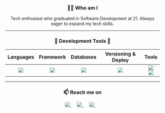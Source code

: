 <h3 align="center">👨‍💻 Who am I</h3>
<p align="center">
  <bold>Tech enthusiast who graduated in Software Development at 21. Always eager to expand my tech skills.</bold>
</p>

<hr />

<!-- <div align="center">
    <h3 align="center">🔭 Development Tools 💬 </h3>
    
|   Languages  |    Frontend    |    Backend    |  Versioning & Deploy  |    Tools    |
|    :---:     |     :---:      |     :---:     |        :---:          |    :---:    |
| <img src="https://skillicons.dev/icons?i=js" /><img src="https://skillicons.dev/icons?i=cs" /><img src="https://skillicons.dev/icons?i=php" /> | <img src="https://skillicons.dev/icons?i=html,css,bootstrap" /><img align="center" src="https://skillicons.dev/icons?i=laravel,react,tailwind" /> | <img src="https://skillicons.dev/icons?i=mysql,mongodb" />| <img src="https://skillicons.dev/icons?i=git" /><img src="https://skillicons.dev/icons?i=docker" /> | <img src="https://skillicons.dev/icons?i=vscode,visualstudio" /><img align="center" src="https://skillicons.dev/icons?i=bash,figma" /> |

</div> -->

<div align="center">
    <h3 align="center">🔭 Development Tools 💬 </h3>
    
|   Languages  |    Framework   |  Databases   |  Versioning & Deploy  |    Tools    |
|    :---:     |     :---:      |    :---:     |        :---:          |    :---:    |
| <img src="https://skillicons.dev/icons?i=js,php,cs" /> | <img src="https://skillicons.dev/icons?i=react,laravel" />  | <img src="https://skillicons.dev/icons?i=mysql,mongodb" /> | <img src="https://skillicons.dev/icons?i=git,docker" /> | <img src="https://skillicons.dev/icons?i=vscode,visualstudio,linux" /><br/><img align="center" src="https://skillicons.dev/icons?i=bootstrap,tailwind,vite" /> |

</div>



<hr />

<!-- CONTACT -->
<h3  align="center">📫 Reach me on</h3>
<p align="center">
  <!--Linkedin-->
  <a target="_blank" href="https://www.linkedin.com/in/kaio-eduardo-2289b8210/">
    <img src="https://img.shields.io/badge/linkedin-%230077B5.svg?&style=for-the-badge&logo=linkedin&logoColor=white" />
  </a>
  &nbsp;&nbsp;&nbsp;&nbsp;

  <!--Telegram
  <a target="_blank" href="">
    <img src="https://img.shields.io/badge/Telegram-005ebd?style=for-the-badge&logo=telegram&logoColor=white" />
  </a>
  &nbsp;&nbsp;&nbsp;&nbsp;-->
  
  <!--Instagram-->
  <a target="_blank" href="https://www.instagram.com/kkaio.exe">
    <img src="https://img.shields.io/badge/Instagram-E4405F?style=for-the-badge&logo=instagram&logoColor=white" />
  </a>
  &nbsp;&nbsp;&nbsp;&nbsp;
  
  <!--Discord
  <a target="_blank" ">
    <img src="https://img.shields.io/badge/Discord-7289DA?style=for-the-badge&logo=discord&logoColor=white" />
  </a>
  &nbsp;&nbsp;&nbsp;&nbsp;-->
  
  <!--Steam
  <a target="_blank" href="https://steamcommunity.com/id/belisko">
    <img src="https://img.shields.io/badge/Steam-5f4b37?style=for-the-badge&logo=steam&logoColor=white" />
  </a>
  &nbsp;&nbsp;&nbsp;&nbsp;-->
  
  <!--Email-->
  <a href="mailto:kaioedsago@gmail.com?subject=Hello%20Vincenzo,%20From%20Github">
    <img src="https://img.shields.io/badge/Gmail-D14836?style=for-the-badge&logo=gmail&logoColor=white" />
  </a>
  &nbsp;&nbsp;&nbsp;&nbsp;
</p>


 
